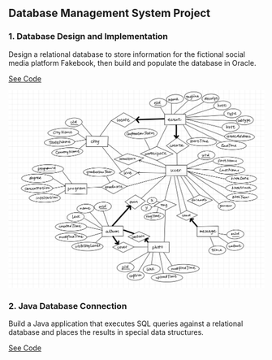 ## Database Management System Project

### 1. Database Design and Implementation 

Design a relational database to store information for the fictional social media platform Fakebook, then build and populate the database in Oracle.

<a href="https://github.com/mengtzhou/eecs484-DBMS-project/tree/main/p1-database/db">See Code</a>

<img src="./img/ERD.png" alt="" width="1000"/>


### 2. Java Database Connection

Build a Java application that executes SQL queries against a relational database and places the results in special data structures.

<a href="https://github.com/mengtzhou/eecs484-DBMS-project/blob/main/p2-query-JDBC/starter_code/project2/StudentFakebookOracle.java">See Code</a>
